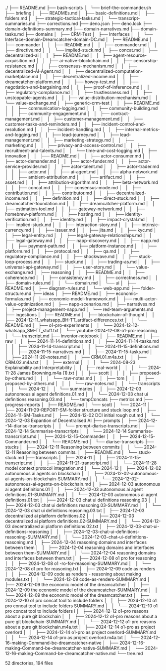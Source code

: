 ./
├── README.md
├── bash-scripts
│   └── brief-the-commander.sh
├── briefing
│   ├── READMEs.md
│   ├── basic-definitions.md
│   ├── folders.md
│   ├── strategic-tactical-tasks.md
│   └── transcript-summaries.md
├── corrections.md
├── deno.json
├── deno.lock
├── domain-definitions-summary.md
├── domain-narratives.md
├── domain-tasks.md
├── domains
│   ├── CRM-Test
│   ├── Interfaces
│   │   └── Interface-domain-Dreamcatcher-domain-DC.md
│   ├── README.md
│   ├── commander
│   │   ├── README.md
│   │   ├── commander.md
│   │   ├── directive.md
│   │   └── implied-stuck.md
│   ├── concat.md
│   ├── decentralized-ai
│   │   ├── README.md
│   │   ├── agent-resource-acquisition.md
│   │   ├── ai-native-blockchain.md
│   │   ├── censorship-resistance.md
│   │   ├── consensus-mechanism.md
│   │   ├── decentralized-AI-Agent.md
│   │   ├── decentralized-computation-marketplace.md
│   │   ├── decentralized-income.md
│   │   ├── dreamcatcher-platform.md
│   │   ├── howey-test.md
│   │   ├── negotiation-and-bargaining.md
│   │   ├── proof-of-inference.md
│   │   ├── regulatory-compliance.md
│   │   ├── trustlessness.md
│   │   ├── unstoppable-agents.md
│   │   ├── value-distribution-mechanism.md
│   │   └── value-exchange.md
│   ├── generic-crm-test
│   │   ├── README.md
│   │   ├── communication-logging.md
│   │   ├── community-building.md
│   │   ├── community-engagement.md
│   │   ├── contract-management.md
│   │   ├── customer-management.md
│   │   ├── customer-tasks-and-reminders.md
│   │   ├── incident-control-and-resolution.md
│   │   ├── incident-handling.md
│   │   ├── internal-metrics-and-logging.md
│   │   ├── lead-journey.md
│   │   ├── lead-management.md
│   │   ├── marketing-strategy.md
│   │   ├── marketing.md
│   │   ├── privacy-and-access-control.md
│   │   ├── recruitment-and-talents.md
│   │   └── time-and-cost-logging.md
│   ├── innovation
│   │   ├── README.md
│   │   ├── actor-consumer.md
│   │   ├── actor-demander.md
│   │   ├── actor-funder.md
│   │   ├── actor-service-provider.md
│   │   ├── actor-talent.md
│   │   ├── actor-trader.md
│   │   ├── actor.md
│   │   ├── ai-agent.md
│   │   ├── alpha-network.md
│   │   ├── ambient-attribution.md
│   │   ├── artifact.md
│   │   ├── asset.md
│   │   ├── attribution-algorithm.md
│   │   ├── beta-network.md
│   │   ├── concat.md
│   │   ├── consensus-mode.md
│   │   ├── contribution.md
│   │   ├── contributor.md
│   │   ├── decentralized-income.md
│   │   ├── definition.md
│   │   ├── direct-stuck.md
│   │   ├── dreamcatcher-foundation.md
│   │   ├── dreamcatcher-platform.md
│   │   ├── estimation-tool.md
│   │   ├── gateway-network.md
│   │   ├── homebrew-platform.md
│   │   ├── hosting.md
│   │   ├── identity-verification.md
│   │   ├── identity.md
│   │   ├── impact-crystal.md
│   │   ├── implied-stuck.md
│   │   ├── interaction-story.md
│   │   ├── intrinsic-currency.md
│   │   ├── issuer.md
│   │   ├── jita.md
│   │   ├── kyc.md
│   │   ├── legal-entity.md
│   │   ├── legal-gateway-relationships.md
│   │   ├── legal-gateway.md
│   │   ├── napp-discovery.md
│   │   ├── napp.md
│   │   ├── payment-path.md
│   │   ├── platform-instance.md
│   │   ├── platform.md
│   │   ├── protocol.md
│   │   ├── qa.md
│   │   ├── regulatory-compliance.md
│   │   ├── shockwave.md
│   │   ├── stuck-loop-process.md
│   │   ├── stuck.md
│   │   ├── trading-as.md
│   │   ├── universal-api-gateway.md
│   │   ├── user-story.md
│   │   └── value-exchange.md
│   ├── reasoning
│   │   ├── README.md
│   │   ├── coherence.md
│   │   ├── consistency.md
│   │   ├── correctness.md
│   │   ├── domain-rules.md
│   │   └── domain.md
│   └── ui
│       ├── README.md
│       ├── diagram-rules.md
│       └── web-app.md
├── folder-structure.md
├── ideas
│   ├── README.md
│   ├── economic-formulas.md
│   ├── economic-model-framework.md
│   ├── multi-actor-value-optimization.md
│   ├── napp-scenarios.md
│   ├── narratives.md
│   ├── project-management-napp.md
│   └── red-team-arguments.md
├── ingestions
│   ├── README.md
│   ├── blockchain-of-thought
│   │   ├── 2024-12-11_whatsapp_BH-TT_artifact-differences.txt
│   │   └── README.md
│   ├── o1-pro-experiments
│   │   └── 2024-12-12-whatsapp_SM-TT_stuff.txt
│   └── youtube-2024-12-08-o1-pro-reasoning
│       └── transcript.md
├── inventor-notebook
│   ├── README.md
│   ├── raw
│   │   ├── 2024-11-14-definitions.md
│   │   ├── 2024-11-14-tasks.md
│   │   ├── 2024-11-14-transcript.md
│   │   ├── 2024-11-15-definitions.md
│   │   ├── 2024-11-15-narratives.md
│   │   ├── 2024-11-15-tasks.md
│   │   ├── 2024-11-20-notes.md
│   │   ├── CRM.01.m4a.txt
│   │   ├── CRM.02.m4a.txt
│   │   ├── external
│   │   │   └── 2024-08-23 Explainability and Interpretability
│   │   ├── real-world
│   │   │   └── 2024-11-28 James Browning.m4a (1).txt
│   │   ├── scott
│   │   │   ├── proposed-by-others.md
│   │   │   └── raw-notes.md
│   │   ├── tom
│   │   │   ├── proposed-by-others.md
│   │   │   └── raw-notes.md
│   │   └── transcripts
│   │       └── 2024-12
│   │           └── summaries
│   │               ├── 2024-12-03 autonomous ai agent definitions.01.md
│   │               └── 2024-12-03 chat ui definitions reasoning.03.md
│   └── tempConcats
├── metrics.md
├── progress-reports
│   ├── README.md
│   └── scott
│       └── 2024-11
│           ├── 2024-11-29-REPORT-SM-folder structure and stuck loop.md
│           ├── 2024-11-SM-Tasks.md
│           ├── 2024-12-02 DCI initial rough cut.md
│           └── 2024-12-03 Expantion of Decentralised AI
├── prompts
│   ├── 2024-12--14-diarise-transcripts
│   │   └── prompt-diarise-transcripts.md
│   ├── 2024-12-14 Summarise-transcrripts
│   │   └── 2024-12-14 Summarise-transcrripts.md
│   ├── 2024-12-15-Commander
│   │   ├── 2024-12-15-Commander.md
│   │   └── README.md
│   └── diarise-transcripts
├── stucks
│   ├── 2024-12-11 Reasoning between commits
│   │   └── 2024-12-11 Reasoning between commits.
│   ├── README.md
│   └── stuck-stuck.md
├── transcripts
│   ├── 2024-11
│   │   ├── 2024-11-15-transcript.md
│   │   ├── 2024-11-21-transcript.md
│   │   └── 2024-11-28 model context protocol integration.md
│   └── 2024-12
│       ├── 2024-12-02 autonomous ai agents on blockchain
│       │   ├── 2024-12-02-autonomous-ai-agents-on-blockchain-SUMMARY.md
│       │   └── 2024-12-02-autonomous-ai-agents-on-blockchain.md
│       ├── 2024-12-03 autonomous ai agent definitions.01
│       │   ├── 2024-12-03 autonomous ai agent definitions.01-SUMMARY.md
│       │   └── 2024-12-03 autonomous ai agent definitions.01.txt
│       ├── 2024-12-03 chat ui definitions reasoning.03
│       │   ├── 2024-12-03 chat ui definitions reasoning.03-SUMMARY.md
│       │   └── 2024-12-03 chat ui definitions reasoning.03.txt
│       ├── 2024-12-03 decentralized ai platform definitions.02
│       │   ├── 2024-12-03 decentralized ai platform definitions.02-SUMMARY.md
│       │   └── 2024-12-03 decentralized ai platform definitions.02.txt
│       ├── 2024-12-03-chat-ui-definitions-reasoning
│       │   ├── 2024-12-03-chat-ui-definitions-reasoning-SUMMARY.md
│       │   └── 2024-12-03-chat-ui-definitions-reasoning.md
│       ├── 2024-12-04 reasoning domains and interfaces between them
│       │   ├── 2024-12-04 reasoning domains and interfaces between them-SUMMARY.md
│       │   └── 2024-12-04 reasoning domains and interfaces between them.txt
│       ├── 2024-12-08 o1 pro for reasoning
│       │   ├── 2024-12-08 o1 -ro-for-reasoning-SUMMARY.md
│       │   └── 2024-12-08 o1 pro for reasoning.txt
│       ├── 2024-12-09 code as renders
│       │   ├── 2024-12-09 code as renders - reasoning about making modules.txt
│       │   └── 2024-12-09 code-as-renders-SUMMARY.md
│       ├── 2024-12-09 the economic model of the dreamcatcher
│       │   ├── 2024-12-09 the economic model of the dreamcatcher-SUMMARY.md
│       │   └── 2024-12-09 the economic model of the dreamcatcher.txt
│       ├── 2024-12-10 o1 pro concat tool to include folders
│       │   ├── 2024-12-10 o1 pro concat tool to include folders SUMMARY.md
│       │   └── 2024-12-10 o1 pro concat tool to include folders i
│       ├── 2024-12-12 o1-pro reasons about a pure git blockchain
│       │   ├── 2024-12-12 o1-pro reasons about a pure git blockchain-SUMMARY.md
│       │   └── 2024-12-12 o1-pro reasons about a pure git blockchain.m4a.txt
│       ├── 2024-12-14 o1-pro as project overlord
│       │   ├── 2024-12-14 o1-pro as project overlord-SUMMARY.md
│       │   └── 2024-12-14 o1-pro as project overlord.m4a.txt
│       └── 2024-12-16-making-Command-be-dreamcatcher-native
│           ├── 2024-12-16-making-Command-be-dreamcatcher-native-SUMMARY.md
│           └── 2024-12-16-making-Command-be-dreamcatcher-native.md
└── tree.md

52 directories, 194 files
